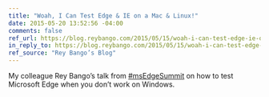 ```yaml
---
title: "Woah, I Can Test Edge & IE on a Mac & Linux!"
date: 2015-05-20 13:52:56 -04:00
comments: false
ref_url: https://blog.reybango.com/2015/05/15/woah-i-can-test-edge-ie-on-a-mac-linux/
in_reply_to: https://blog.reybango.com/2015/05/15/woah-i-can-test-edge-ie-on-a-mac-linux/
ref_source: "Rey Bango’s Blog"
---
```


My colleague Rey Bango’s talk from [#msEdgeSummit](https://devchannel.modern.ie/websummit2015) on how to test Microsoft Edge when you don’t work on Windows.
